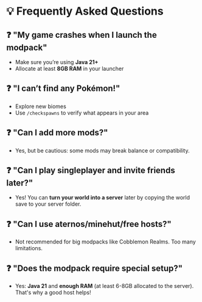 # 💡 Frequently Asked Questions

## ❓ "My game crashes when I launch the modpack"

- Make sure you’re using **Java 21+**
- Allocate at least **8GB RAM** in your launcher

## ❓ "I can’t find any Pokémon!"

- Explore new biomes
- Use `/checkspawns` to verify what appears in your area

## ❓ "Can I add more mods?"

- Yes, but be cautious: some mods may break balance or compatibility.

## ❓ "Can I play singleplayer and invite friends later?"

- Yes! You can **turn your world into a server** later by copying the world save to your server folder.

## ❓ "Can I use aternos/minehut/free hosts?"

- Not recommended for big modpacks like Cobblemon Realms. Too many limitations.

## ❓ "Does the modpack require special setup?"

- Yes: **Java 21** and **enough RAM** (at least 6-8GB allocated to the server). That's why a good host helps!
